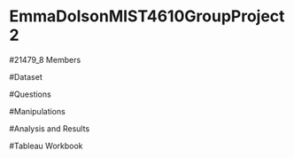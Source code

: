 # EmmaDolsonMIST4610GroupProject2

#21479_8 Members

#Dataset

#Questions

#Manipulations

#Analysis and Results

#Tableau Workbook
